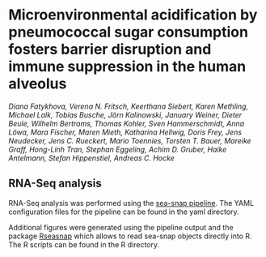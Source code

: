 # Microenvironmental acidification by pneumococcal sugar consumption fosters barrier disruption and immune suppression in the human alveolus

*Diana Fatykhova, Verena N. Fritsch, Keerthana Siebert, Karen Methling, Michael Lalk, Tobias Busche, Jörn Kalinowski, January Weiner, Dieter Beule, Wilhelm Bertrams, Thomas Kohler, Sven Hammerschmidt,  Anna Löwa, Mara Fischer, Maren Mieth, Katharina Hellwig, Doris Frey, Jens Neudecker, Jens C. Rueckert, Mario Toennies, Torsten T. Bauer, Mareike Graff, Hong-Linh Tran, Stephan Eggeling, Achim D. Gruber, Haike Antelmann, Stefan Hippenstiel, Andreas C. Hocke*

## RNA-Seq analysis

RNA-Seq analysis was performed using the [sea-snap pipeline](https://github.com/bihealth/seasnap-pipeline). 
The YAML configuration files for the pipeline can be found in the yaml directory. 

Additional figures were generated using the pipeline output and the package
[Rseasnap](https://github.com/bihealth/Rseasnap) which allows to read
sea-snap objects directly into R. The R scripts can be found in the R directory.
